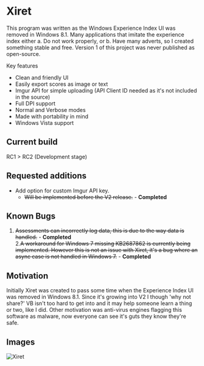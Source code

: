 # Xiret
This program was written as the Windows Experience Index UI was removed in Windows 8.1. Many applications that imitate the experience index either a. Do not work properly, or b. Have many adverts, so I created something stable and free. Version 1 of this project was never published as open-source.

Key features
 - Clean and friendly UI
 - Easily export scores as image or text
 - Imgur API for simple uploading (API Client ID needed as it's not included in the source)
 - Full DPI support
 - Normal and Verbose modes
 - Made with portability in mind
 - Windows Vista support

## Current build

RC1 > RC2 (Development stage)

## Requested additions
 - Add option for custom Imgur API key.
   - ~~Will be implemented before the V2 release.~~ - **Completed**

## Known Bugs
1. ~~Assessments can incorrectly log data, this is due to the way data is handled.~~ - **Completed**  
2.~~A workaround for Windows 7 missing KB2687862 is currently being implemented. However this is not an issue with Xiret, it's a bug where an async case is not handled in Windows 7.~~ - **Completed**

## Motivation
Initially Xiret was created to pass some time when the Experience Index UI was removed in Windows 8.1. Since it's growing into V2 I though 'why not share?' VB isn't too hard to get into and it may help someone learn a thing or two, like I did. Other motivation was anti-virus engines flagging this software as malware, now everyone can see it's guts they know they're safe.

## Images
![Xiret](https://bitmight.uk/software/xiret/resources/images/xiretrc1.png)
